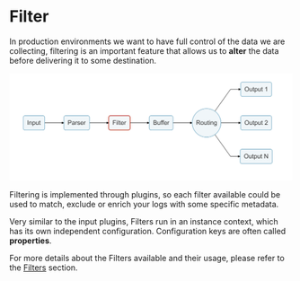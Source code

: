 # Filter

In production environments we want to have full control of the data we are collecting, filtering is an important feature that allows us to **alter** the data before delivering it to some destination.

![](../.gitbook/assets/logging_pipeline_filter%20%281%29.png)

Filtering is implemented through plugins, so each filter available could be used to match, exclude or enrich your logs with some specific metadata.

Very similar to the input plugins, Filters run in an instance context, which has its own independent configuration. Configuration keys are often called **properties**.

For more details about the Filters available and their usage, please refer to the [Filters](../filter/) section.

